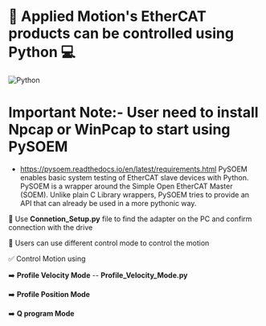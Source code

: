 #  🚀  Applied Motion's EtherCAT products can be controlled using Python 💻
![Python](https://upload.wikimedia.org/wikipedia/commons/c/c3/Python-logo-notext.svg)



# Important Note:- User need to install Npcap  or WinPcap to start using PySOEM
- https://pysoem.readthedocs.io/en/latest/requirements.html
PySOEM enables basic system testing of EtherCAT slave devices with Python.
PySOEM is a wrapper around the Simple Open EtherCAT Master (SOEM). Unlike plain C Library wrappers, PySOEM tries to provide an API that can already be used in a more pythonic way.




🎯 Use **Connetion_Setup.py** file to find the adapter on the PC and confirm connection with the drive

📌 Users can use different control mode to control the motion


✅ Control Motion using

:arrow_right: **Profile Velocity Mode**   -- **Profile_Velocity_Mode.py**

:arrow_right: **Profile Position Mode**

:arrow_right: **Q program Mode**

